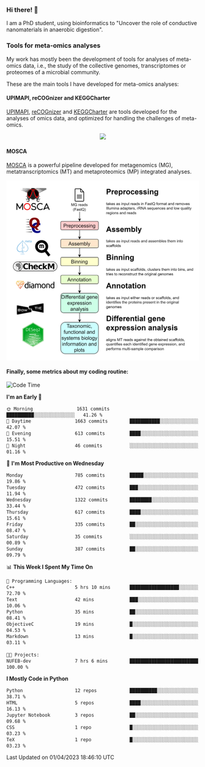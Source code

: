 ### Hi there! 👋

I am a PhD student, using bioinformatics to "Uncover the role of conductive nanomaterials in anaerobic digestion".

### Tools for meta-omics analyses

My work has mostly been the development of tools for analyses of meta-omics data, i.e., the study of the collective genomes, transcriptomes or proteomes of a microbial community.

These are the main tools I have developed for meta-omics analyses:

#### UPIMAPI, reCOGnizer and KEGGCharter

[UPIMAPI](https://github.com/iquasere/UPIMAPI), [reCOGnizer](https://github.com/iquasere/reCOGnizer) and [KEGGCharter](https://github.com/iquasere/KEGGCharter) are tools developed for the analyses of omics data, and optimized for handling the challenges of meta-omics.

<p align="center">
    <img src="assets/annotation_paper.png">
</p>

#### MOSCA

[MOSCA](https://github.com/iquasere/MOSCA) is a powerful pipeline developed for metagenomics (MG), metatranscriptomics (MT) and metaproteomics (MP) integrated analyses.

<p align="center">
    <img src="assets/mosca_workflow.png" align="center" width="700">
</p>


#### Finally, some metrics about my coding routine:

<!--START_SECTION:waka-->
![Code Time](http://img.shields.io/badge/Code%20Time-538%20hrs%2026%20mins-blue)

**I'm an Early 🐤** 

```text
🌞 Morning                1631 commits        ██████████░░░░░░░░░░░░░░░   41.26 % 
🌆 Daytime                1663 commits        ███████████░░░░░░░░░░░░░░   42.07 % 
🌃 Evening                613 commits         ████░░░░░░░░░░░░░░░░░░░░░   15.51 % 
🌙 Night                  46 commits          ░░░░░░░░░░░░░░░░░░░░░░░░░   01.16 % 
```
📅 **I'm Most Productive on Wednesday** 

```text
Monday                   785 commits         █████░░░░░░░░░░░░░░░░░░░░   19.86 % 
Tuesday                  472 commits         ███░░░░░░░░░░░░░░░░░░░░░░   11.94 % 
Wednesday                1322 commits        ████████░░░░░░░░░░░░░░░░░   33.44 % 
Thursday                 617 commits         ████░░░░░░░░░░░░░░░░░░░░░   15.61 % 
Friday                   335 commits         ██░░░░░░░░░░░░░░░░░░░░░░░   08.47 % 
Saturday                 35 commits          ░░░░░░░░░░░░░░░░░░░░░░░░░   00.89 % 
Sunday                   387 commits         ██░░░░░░░░░░░░░░░░░░░░░░░   09.79 % 
```


📊 **This Week I Spent My Time On** 

```text
💬 Programming Languages: 
C++                      5 hrs 10 mins       ██████████████████░░░░░░░   72.70 % 
Text                     42 mins             ███░░░░░░░░░░░░░░░░░░░░░░   10.06 % 
Python                   35 mins             ██░░░░░░░░░░░░░░░░░░░░░░░   08.41 % 
ObjectiveC               19 mins             █░░░░░░░░░░░░░░░░░░░░░░░░   04.53 % 
Markdown                 13 mins             █░░░░░░░░░░░░░░░░░░░░░░░░   03.11 % 

🐱‍💻 Projects: 
NUFEB-dev                7 hrs 6 mins        █████████████████████████   100.00 % 
```

**I Mostly Code in Python** 

```text
Python                   12 repos            ██████████░░░░░░░░░░░░░░░   38.71 % 
HTML                     5 repos             ████░░░░░░░░░░░░░░░░░░░░░   16.13 % 
Jupyter Notebook         3 repos             ██░░░░░░░░░░░░░░░░░░░░░░░   09.68 % 
CSS                      1 repo              █░░░░░░░░░░░░░░░░░░░░░░░░   03.23 % 
TeX                      1 repo              █░░░░░░░░░░░░░░░░░░░░░░░░   03.23 % 
```




 Last Updated on 01/04/2023 18:46:10 UTC
<!--END_SECTION:waka-->
